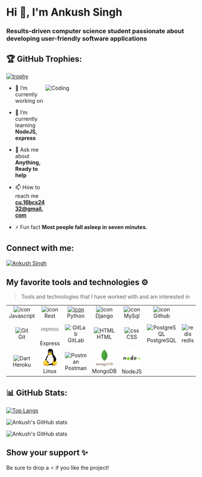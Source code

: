 <h1 align="left">Hi 👋, I'm Ankush Singh</h1>
<h3 align="left">Results-driven computer science student  passionate about developing user-friendly software applications</h3>

<!-- <p align="left"> <img src="https://komarev.com/ghpvc/?username=ankushsingh7997&label=Profile%20views&color=0e75b6&style=flat" alt="ankushsingh7997" /> 
   <img alt="𝙶𝚒𝚝𝙷𝚞𝚋 𝚏𝚘𝚕𝚕𝚘𝚠𝚎𝚛𝚜" src="https://img.shields.io/github/followers/ankushsingh7997?label=Followers&style=social">
    <img src="https://img.shields.io/static/v1?label=%F0%9F%8C%9F&message=If%20Useful&style=style=flat&color=BC4E99" alt="Star Badge"/> 
    <img src="https://img.shields.io/github/stars/ankushsingh7997?label=Stars" alt="𝚃𝚘𝚝𝚊𝚕 𝚂𝚝𝚊𝚛𝚜"> 
    </p> -->

<h2 align="left"> 🏆 GitHub Trophies:</h2>

[![trophy](https://github-profile-trophy.vercel.app/?username=ankushsingh7997&theme=juicyfresh)](https://github.com/ankushsingh7997/github-profile-trophy)

<img align="right" alt="Coding" height="329" width="400" src="https://raw.githubusercontent.com/abhisheknaiidu/abhisheknaiidu/master/code.gif">

- 🔭 I’m currently working on [](https:FinTarget//fintarget.in/)

- 🌱 I’m currently learning **NodeJS, express**

- 💬 Ask me about **Anything, Ready to help**

- 📫 How to reach me **cu.16bcs2432@gmail.com**

- ⚡ Fun fact **Most people fall asleep in seven minutes.**

## Connect with me:
<p align="left">
<a href="https://www.linkedin.com/in/ankush-singh-83379b238" target="blank"><img align="center" src="https://raw.githubusercontent.com/rahuldkjain/github-profile-readme-generator/master/src/images/icons/Social/linked-in-alt.svg" alt="Ankush Singh" height="30" width="40" /></a>
<!-- <a href="https://instagram.com/vishank_singh1" target="blank"><img align="center" src="https://raw.githubusercontent.com/rahuldkjain/github-profile-readme-generator/master/src/images/icons/Social/instagram.svg" alt="ankush" height="30" width="40" /></a>-->
&nbsp; 
</p>
</p>

## My favorite tools and technologies ⚙️ 

> Tools and technologies that I have worked with and am interested in

<table>
  <tr>
    <td align="center" width="96">
        <img src="https://techstack-generator.vercel.app/js-icon.svg" alt="icon" width="65" height="65" />
      <br>Javascript
    </td>
    <td align="center" width="96">
        <img src="https://techstack-generator.vercel.app/restapi-icon.svg" alt="icon" width="65" height="65" />
      <br>Rest
    </td>
    <td align="center" width="96">
      <a href="#macropower-tech">
        <img src="https://techstack-generator.vercel.app/python-icon.svg" alt="icon" width="65" height="65" />
      </a>
      <br>Python
    </td>
    <td align="center" width="96">
        <img src="https://techstack-generator.vercel.app/django-icon.svg" alt="icon" width="65" height="65" />
      <br>Django
    </td>
    <td align="center" width="96">
        <img src="https://techstack-generator.vercel.app/mysql-icon.svg" alt="icon" width="65" height="65" />
      <br>MySql
    </td>
    <td align="center" width="96">
        <img src="https://techstack-generator.vercel.app/github-icon.svg" alt="icon" width="65" height="65" />
      <br>Github
    </td>
  </tr>
  <tr>
    <td align="center" width="96"> 
        <img src="https://user-images.githubusercontent.com/25181517/192108372-f71d70ac-7ae6-4c0d-8395-51d8870c2ef0.png" width="48" height="48" alt="Git" />
      <br>Git
    </td>
    <td align="center" width="96">
        <img src="https://raw.githubusercontent.com/devicons/devicon/master/icons/express/express-original-wordmark.svg" width="48" height="48" alt="GitHub" />
      <br>Express
    </td>
    <td align="center"  width="96">
        <img src="https://user-images.githubusercontent.com/25181517/192108376-c675d39b-90f6-4073-bde6-5a9291644657.png" width="48" height="48" alt="GitLab" />
      <br>GitLab
    </td>
    <td align="center"  width="96">
        <img src="https://skillicons.dev/icons?i=html" width="48" height="48" alt="HTML" />
      <br>HTML
    </td>
    <td align="center" width="96">
        <img src="https://skillicons.dev/icons?i=css" width="48" height="48" alt="css" />
      <br>CSS
    </td>
    <td align="center" width="96">
        <img src="https://skillicons.dev/icons?i=postgres" width="48" height="48" alt="PostgreSQL" />
      <br>PostgreSQL
    </td>
    <td align="center" width="96">
        <img src="https://skillicons.dev/icons?i=redis" width="48" height="48" alt="redis" />
      <br>redis
    </td>
  </tr>
 <tr>
      <td align="center" width="96">
        <img src="https://www.vectorlogo.zone/logos/heroku/heroku-icon.svg" width="48" height="48" alt="Dart" />
      <br>Heroku
    </td>
        <td align="center" width="96">
        <img src="https://raw.githubusercontent.com/devicons/devicon/master/icons/linux/linux-original.svg" width="48" height="48" alt="Flutter" />
      <br>Linux
    </td>
        <td align="center" width="96">
        <img src="https://user-images.githubusercontent.com/25181517/192109061-e138ca71-337c-4019-8d42-4792fdaa7128.png" width="48" height="48" alt="Postman" />
      <br>Postman
    </td>
          <td align="center" width="96">
        <img src="https://raw.githubusercontent.com/devicons/devicon/master/icons/mongodb/mongodb-original-wordmark.svg" width="48" height="48" alt="ASP.NET Core" />
      <br>MongoDB
    </td>
            <td align="center" width="96">
        <img src="https://raw.githubusercontent.com/devicons/devicon/master/icons/nodejs/nodejs-original-wordmark.svg" width="48" height="50" alt="mysql" />
      <br>NodeJS
    </td>
            
   
 </tr>
</table>


## 📊 GitHub Stats:

[![Top Langs](https://github-readme-stats.vercel.app/api/top-langs/?username=ankushsingh7997&layout=compact&theme=yeblu)](https://github.com/ankushsingh7997/github-readme-stats)

![Ankush's GitHub stats](https://github-readme-stats.vercel.app/api?username=ankushsingh7997&show_icons=true&theme=yeblu)

![Ankush's GitHub stats](https://github-readme-streak-stats.herokuapp.com/?user=ankushsingh7997&theme=yeblu)

## Show your support ✨

Be sure to drop a ⭐ if you like the project!
